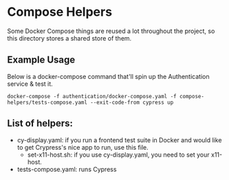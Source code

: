 # Compose Helpers
Some Docker Compose things are reused a lot throughout the project, so this directory stores a shared store of them. 

## Example Usage
Below is a docker-compose command that'll spin up the Authentication service & test it. 
```
docker-compose -f authentication/docker-compose.yaml -f compose-helpers/tests-compose.yaml --exit-code-from cypress up
```


## List of helpers:
- cy-display.yaml: if you run a frontend test suite in Docker and would like to get Crypress's nice app to run, use this file.
    - set-x11-host.sh: if you use cy-display.yaml, you need to set your x11-host.
- tests-compose.yaml: runs Cypress